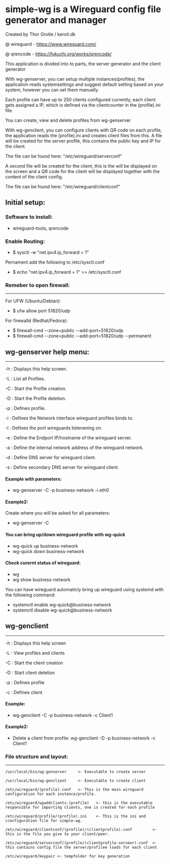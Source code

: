 # simple-wg is a Wireguard config file generator and manager
Created by Thor Grotle / keroit.dk

@ wireguard - https://www.wireguard.com/

@ qrencode - https://fukuchi.org/works/qrencode/

This application is divided into to parts, the server generator and the client generator

With wg-genserver, you can setup multiple instances(profiles), the application reads systemsettings and suggest default setting based on your system, however you can set them manually.

Each profile can have up to 250 clients configured currently, each client gets assigned a IP, which is defined via the clientcounter in the (profile).ini file.

You can create, view and delete profiles from wg-genserver

With wg-genclient, you can configure clients with QR code on each profile, the application reads the (profile).ini and creates client files from this.
A file will be created for the server profile, this contains the public key and IP for the client.

The file can be found here: "/etc/wireguard/serverconf"

A second file will be created for the client, this is the will be displayed on the screen and a QR code for the client will be displayed together with the content of the client config.

The file can be found here: "/etc/wireguard/clientconf"

## Initial setup:

### Software to install:
- wireguard-tools, qrencode

### Enable Routing:
- $ sysctl -w "net.ipv4.ip_forward = 1"

Pernament add the following to /etc/sysctl.conf
-  $ echo "net.ipv4.ip_forward = 1" >> /etc/sysctl.conf

### Remeber to open firewall:
-------------------------------- 
For UFW (Ubuntu/Debian):
- $ ufw allow port 51820/udp

For firewalld (Redhat/Fedora):
- $ firewall-cmd --zone=public --add-port=51820/udp
- $ firewall-cmd --zone=public --add-port=51820/udp --permanent



## wg-genserver help menu:
-------------------------------- 
 -h :  Displays this help screen.

 -L :  List all Profiles.

 -C :  Start the Profile creation.

 -D :  Start the Profile deletion.

 -p :  Defines profile.

 -i :  Defines the Network interface wireguard profiles binds to.

 -l :  Defines the port wireguards listenening on.

 -e :  Define the Endport IP/hostname of the wireguard server.

 -a :  Define the internal network address of the wireguard network.

 -d :  Define DNS server for wireguard client.

 -s :  Define secondary DNS server for wireguard client.



#### Example with parameters:
- wg-genserver -C -p business-network -i eth0

#### Example2:
Create where you will be asked for all parameters:
- wg-genserver -C

#### You can bring up/down wireguard profile with wg-quick
  - wg-quick up business-network
  - wg-quick down business-network

#### Check curernt status of wireguard:
- wg 
- wg show business-network

 
You can have wireguard automaticly bring up wireguard using systemd with the following command:
-  systemctl enable wg-quick@business-network 
- systemctl disable wg-quick@business-network

## wg-genclient

-------------------------------- 
 -h :  Displays this help screen
 
-L :  View profiles and clients

 -C :  Start the client creation

 -D :  Start client deletion

 -p :  Defines profile

 -c :  Defines client

#### Example:
- wg-genclient -C -p business-network -c Client1
#### Example2:
- Delete a client from profile: wg-genclient -D -p business-network -c Client1


### File structure and layout:
----------------------------
	/usr/local/bin/wg-genserver     <- Executable to create server

	/usr/local/bin/wg-genclient     <- Executable to create client

	/etc/wireguard/(profile).conf   <- This is the main wireguard configuration for each instance/profile.

	/etc/wireguard/wgaddclients-(profile)   <- this is the executable responsible for importing clients, one is created for each profile

	/etc/wireguard/profile/(profile).ini    <- This is the ini and cconfiguration file for simple-wg.

	/etc/wireguard/clientconf/(profile)/(clientprofile).conf         <- this is the file you give to your client/peer.

	/etc/wireguard/serverconf/(profile/(clientprofile-serveer).conf  <- this contains config file the server/profilee loads for each client

	/etc/wireguard/keypair <- tempfolder for key generation
